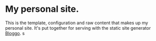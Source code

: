 # My personal site.

This is the template, configuration and raw content that makes up my personal site. It's put together for serving with the static site generator [Bloggo](https://github.com/askonomm/bloggo). s

